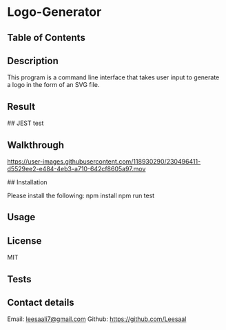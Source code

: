 # Logo-Generator

## Table of Contents

## Description

This program is a command line interface that takes user input to generate a logo in the form of an SVG file.

## Result

## JEST test

## Walkthrough

https://user-images.githubusercontent.com/118930290/230496411-d5529ee2-e484-4eb3-a710-642cf8605a97.mov

## Installation

Please install the following:
npm install
npm run test

## Usage

## License

MIT

## Tests

## Contact details

Email: leesaali7@gmail.com
Github: https://github.com/Leesaal
